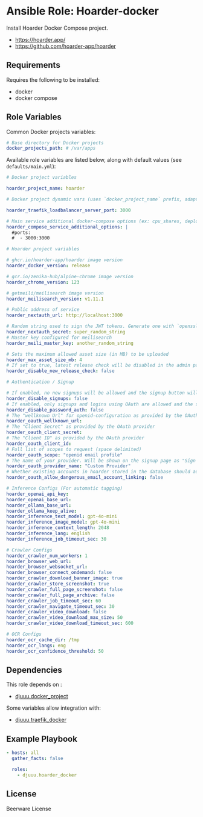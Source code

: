Ansible Role: Hoarder-docker
============================

Install Hoarder Docker Compose project.

- https://hoarder.app/
- https://github.com/hoarder-app/hoarder

Requirements
------------

Requires the following to be installed:
- docker
- docker compose

Role Variables
--------------

Common Docker projects variables:

```yaml
# Base directory for Docker projects
docker_projects_path: # /var/apps
```

Available role variables are listed below, along with default values (see `defaults/main.yml`):

```yaml
# Docker project variables

hoarder_project_name: hoarder

# Docker project dynamic vars (uses `docker_project_name` prefix, adapt if overridden)

hoarder_traefik_loadbalancer_server_port: 3000

# Main service additional docker-compose options (ex: cpu_shares, deploy, ...)
hoarder_compose_service_additional_options: |
  #ports:
  #  - 3000:3000
```

```yaml
# Hoarder project variables

# ghcr.io/hoarder-app/hoarder image version
hoarder_docker_version: release

# gcr.io/zenika-hub/alpine-chrome image version
hoarder_chrome_version: 123

# getmeili/meilisearch image version
hoarder_meilisearch_version: v1.11.1
```

```yaml
# Public address of service
hoarder_nextauth_url: http://localhost:3000

# Random string used to sign the JWT tokens. Generate one with `openssl rand -base64 36`
hoarder_nextauth_secret: super_random_string
# Master key configured for meilisearch
hoarder_meili_master_key: another_random_string

# Sets the maximum allowed asset size (in MB) to be uploaded
hoarder_max_asset_size_mb: 4
# If set to true, latest release check will be disabled in the admin panel.
hoarder_disable_new_release_check: false
```

```yaml
# Authentication / Signup

# If enabled, no new signups will be allowed and the signup button will be disabled in the UI
hoarder_disable_signups: false
# If enabled, only signups and logins using OAuth are allowed and the signup button and login form for local accounts will be disabled in the UI
hoarder_disable_password_auth: false
# The "wellknown Url" for openid-configuration as provided by the OAuth provider
hoarder_oauth_wellknown_url:
# The "Client Secret" as provided by the OAuth provider
hoarder_oauth_client_secret:
# The "Client ID" as provided by the OAuth provider
hoarder_oauth_client_id:
# Full list of scopes to request (space delimited)
hoarder_oauth_scope: "openid email profile"
# The name of your provider. Will be shown on the signup page as "Sign in with <name>"
hoarder_oauth_provider_name: "Custom Provider"
# Whether existing accounts in hoarder stored in the database should automatically be linked with your OAuth account. Only enable it if you trust the OAuth provider!
hoarder_oauth_allow_dangerous_email_account_linking: false
```

```yaml
# Inference Configs (For automatic tagging)
hoarder_openai_api_key:
hoarder_openai_base_url:
hoarder_ollama_base_url:
hoarder_ollama_keep_alive:
hoarder_inference_text_model: gpt-4o-mini
hoarder_inference_image_model: gpt-4o-mini
hoarder_inference_context_length: 2048
hoarder_inference_lang: english
hoarder_inference_job_timeout_sec: 30
```

```yaml
# Crawler Configs
hoarder_crawler_num_workers: 1
hoarder_browser_web_url:
hoarder_browser_websocket_url:
hoarder_browser_connect_ondemand: false
hoarder_crawler_download_banner_image: true
hoarder_crawler_store_screenshot: true
hoarder_crawler_full_page_screenshot: false
hoarder_crawler_full_page_archive: false
hoarder_crawler_job_timeout_sec: 60
hoarder_crawler_navigate_timeout_sec: 30
hoarder_crawler_video_download: false
hoarder_crawler_video_download_max_size: 50
hoarder_crawler_video_download_timeout_sec: 600
```

```yaml
# OCR Configs
hoarder_ocr_cache_dir: /tmp
hoarder_ocr_langs: eng
hoarder_ocr_confidence_threshold: 50
```

Dependencies
------------

This role depends on :
- [djuuu.docker_project](https://github.com/Djuuu/ansible-role-docker-project)

Some variables allow integration with:
- [djuuu.traefik_docker](https://github.com/Djuuu/ansible-role-traefik-docker)

Example Playbook
----------------

```yaml
- hosts: all
  gather_facts: false

  roles:
    - djuuu.hoarder_docker
```

License
-------

Beerware License
